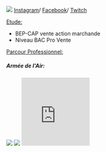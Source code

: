 
  <p><img src= "https://image-uniservice.linternaute.com/image/150/1389758640/11742809.jpg">
  <a href="https://www.instagram.com/azekiell/">Instagram</a>/
  <a href="https://www.facebook.com/beauvallet.julien">Facebook</a>/
  <a href="https://www.twitch.tv/djub0otv">Twitch</a></p>

  
  <span style="text-decoration: underline;">Etude:</span>

   - BEP-CAP vente action marchande
   - Niveau BAC Pro Vente
   
  <span style="text-decoration: underline;">Parcour Professionnel:</span>
  
 <main>
   <h5>Armée de l'Air:</h5>
  
   <p><img src= "https://unplyondotorg.files.wordpress.com/2015/11/fusco512.png?w=150&h=150">
   
   <img src= "https://a4-images.myspacecdn.com/images04/8/c3f4ffcffe274591b6ae50a3f2e1cce5/full.jpg">
   <iframe src="https://giphy.com/embed/9P94yLRR2R4LFNNXIg" width="180" height="180" frameBorder="0" class="giphy-embed" allowFullScreen></p>
   <p><iframe src="https://giphy.com/embed/ZcZOj4q60MNsQ" width="350" height="380" frameBorder="10" class="giphy-embed" allowFullScreen></p>
  
   
  </main>
